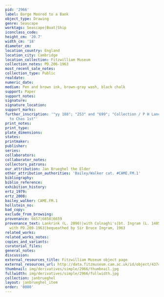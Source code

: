 ```yaml
---
pid: '2966'
label: Barge Moored to a Bank
object_type: Drawing
genre: Seascape
worktags: Seascape|Boat|Ship
iconclass_code:
height_cm: '20.7'
width_cm: '18'
diameter_cm:
location_country: England
location_city: Cambridge
location_collection: Fitzwilliam Museum
collection_notes: PD.206-1963
most_recent_sale_notes:
collection_type: Public
realdate:
numeric_date:
medium: Pen and brown ink, brown-gray wash, black chalk
support: Paper
support_notes:
signature:
signature_location:
support_marks:
further_inscription: '"yy 108"; "253" and "699"; "Collection / P H Lancrinck / Page
  to Chas 1st"'
print_notes:
print_type:
plate_dimensions:
states:
printmaker:
publisher:
series:
collaborators:
collaborator_notes:
collectors_patrons:
our_attribution: Jan Brueghel the Elder
other_attribution_authorities: 'Bailey/Walker cat. #CAME.FM.1'
bibliography:
biblio_reference:
exhibition_history:
ertz_1979:
ertz_2008:
bailey_walker: CAME.FM.1
hollstein_no:
bad_copy:
exclude_from_browsing:
provenance: 6657|6658|6659
provenance_text: Lankrink (L. 2090)|with Colnaghi's|bt. Ingram (L. 1405a), July 1937,
  with PD.209-1963|bequeathed by Sir Bruce Ingram, 1963
related_works:
related_works_notes:
copies_and_variants:
curatorial_files:
general_notes:
discussion:
external_resources_title: Fitzwilliam Museum object page
external_resources_url: http://data.fitzmuseum.cam.ac.uk/id/object/4374
thumbnail: img/derivatives/simple/2966/thumbnail.jpg
fullwidth: img/derivatives/simple/2966/fullwidth.jpg
collection: janbrueghel
layout: janbrueghel_item
order: '0080'
---
```

